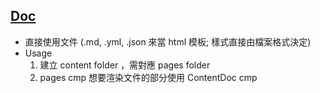 ## [Doc](https://content.nuxt.com/get-started/installation) 
 - 直接使用文件 (.md, .yml, .json 來當 html 模板; 樣式直接由檔案格式決定)
 - Usage
    1. 建立 content folder ，需對應 pages folder
    2. pages cmp 想要渲染文件的部分使用 ContentDoc cmp
